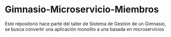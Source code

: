 # Gimnasio-Microservicio-Miembros
Este repositorio hace parte del taller de Sistema de Gestión de un Gimnasio, se busca convertir una aplicación monolito a una basada en microservicios
